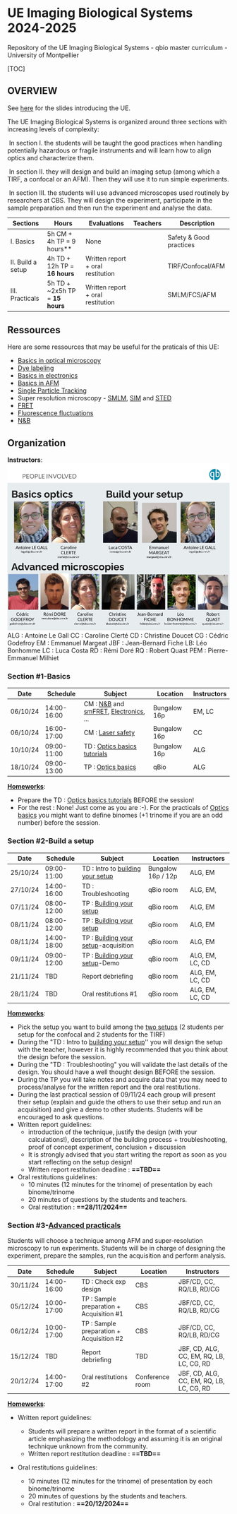 # UE Imaging Biological Systems 2024-2025

Repository of the UE Imaging Biological Systems - qbio master curriculum - University of Montpellier



[TOC]

## OVERVIEW

See [here](UE_short_overview/Intro_BioImaging.pdf) for the slides introducing the UE.

The UE Imaging Biological Systems is organized around three sections with increasing levels of complexity:

​	In section I. the students will be taught the good practices when handling potentially hazardous or fragile instruments and will learn how to align optics and characterize them. 

​	In section II. they will design and build an imaging setup (among which a TIRF, a confocal or an AFM). Then they will use it to run simple experiments.

​	In section III. the students will use advanced microscopes used routinely by researchers at CBS. They will design the experiment, participate in the sample preparation and then run the experiment and analyse the data.

| Sections | Hours | Evaluations | Teachers | Description |
| ------------ |----| ------ | ------- | ----------- |
| I. Basics | 5h CM + 4h TP = 9 hours** | None |         | Safety & Good practices |
| II. Build a setup | 4h TD + 12h TP = **16 hours** | Written report + oral restitution |         | TIRF/Confocal/AFM |
| III. Practicals | 5h TD + ~2x5h TP = **15 hours** | Written report + oral restitution |         | SMLM/FCS/AFM |

## Ressources

Here are some ressources that may be useful for the praticals of this UE:

- [Basics in optical microscopy](Ressources/Optics_basics/20210128_Basics_in_optical_microscopy_M1.pdf) 
- [Dye labeling](Ressources/Dye_labeling/Cours_imaging_Introduction_to_dyes_and_labeling_Margeat.pdf)  
- [Basics in electronics](Ressources/Electronics/qbio_UE_introduction_electronics.pdf) 
- [Basics in AFM](Ressources/AFM/qbio_UE_introduction_AFM.pdf) 
- [Single Particle Tracking](Ressources/Tracking/20201202_Microscopies_avancées_Single_Particle_Tracking.pdf) 
- Super resolution microscopy - [SMLM](Ressources/Super_resolution_methods/20201021_part1.pdf), [SIM](Ressources/Super_resolution_methods/20181014_part3.pdf)  and [STED](Ressources/Super_resolution_methods/20181014_part2.pdf) 
- [FRET](Ressources/smFRET/Cours_Single_molecule_FRET_margeat.pdf) 
- [Fluorescence fluctuations](Ressources/Fluorescence_fluctuations/Cours_Fluctuation_microscopies_margeat.pdf)
- [N&B](Ressources/Fluorescence_fluctuations/Number_and_brigthness.pdf)  



## Organization

**Instructors**:
![](Instructors_trombinoscope/Intro_BioImaging_2022.pptx.png)
ALG : Antoine Le Gall
CC : Caroline Clerté
CD : Christine Doucet
CG : Cédric Godefroy
EM : Emmanuel Margeat
JBF : Jean-Bernard Fiche
LB: Léo Bonhomme
LC : Luca Costa
RD : Rémi Doré
RQ : Robert Quast
PEM : Pierre-Emmanuel Milhiet




### Section #1-Basics
| Date | Schedule | Subject | Location | Instructors|
| ------------ |----| ------ | ------- | ----------- |
| 06/10/24 | 14:00-16:00 | CM : [N&B](Number_and_brigthness/Number_and_brigthness.pdf) and [smFRET](smFRET/smFRET.pdf), [Electronics](Electronics/qbio_UE_introduction_electronics.pdf), ... |Bungalow 16p |EM, LC |
| 06/10/24  |16:00-17:00| CM : [Laser safety](/Intro_Laser_safety/Intro_Laser_safety.pdf) | Bungalow 16p | CC |
| 10/10/24 | 09:00-11:00 | TD : [Optics basics tutorials](Tutorials_Optics_basics/Tutorials_Optics_basics.pdf) | Bungalow 16p | ALG |
| 18/10/24 |09:00-13:00| TP : [Optics basics](Pratical_Optics_basics/TP_optics_basics.pdf) | qBio | ALG      |

**<u>Homeworks</u>**: 

* Prepare the TD : [Optics basics tutorials](Tutorials_Optics_basics/Tutorials_Optics_basics.pdf) BEFORE the session!
* For the rest : None! Just come as you are :-). For the practicals of [Optics basics](Pratical_Optics_basics/TP_optics_basics.pdf) you might want to define binomes (+1 trinome if you are an odd number) before the session.

### Section #2-Build a setup
| Date | Schedule | Subject | Location | Instructors|
| ------------ |----| ------ | ------- | ----------- |
| 25/10/24 |09:00-11:00| TD : Intro to [building your setup](Build_your_setup/Build_your_setup.pdf) | Bungalow 16p / 12p | ALG, EM |
| 27/10/24 |14:00-16:00| TD : Troubleshooting| qBio room | ALG, EM,  |
| 07/11/24 |08:00-12:00| TP : [Building your setup](Build_your_setup/Build_your_setup.pdf) | qBio room | ALG, EM  |
| 08/11/24 |08:00-12:00| TP : [Building your setup](Build_your_setup/Build_your_setup.pdf) | qBio room | ALG, EM  |
| 08/11/24 |14:00-18:00| TP : [Building your setup](Build_your_setup/Build_your_setup.pdf)-acquisition | qBio room | ALG, EM  |
| 09/11/24 |09:00-12:00| TP : [Building your setup](Build_your_setup/Build_your_setup.pdf)-Demo | qBio room | ALG, EM, LC, CD  |
| 21/11/24 |TBD| Report debriefing | qBio room | ALG, EM, LC, CD |
| 28/11/24 |TBD| Oral restitutions #1 | qBio room | ALG, EM, LC, CD |

**<u>Homeworks</u>**: 

* Pick the setup you want to build among the [two setups](Build_your_setup/Build_your_setup.pdf) (2 students per setup for the confocal and 2 students for the TIRF)
* During the "TD : Intro to [building your setup](Build_your_setup/Build_your_setup.pdf)'' you will design the setup with the teacher, however it is highly recommended that you think about the design before the session.
* During the "TD : Troubleshooting" you will validate the last details of the design. You should have a well thought design BEFORE the session.
* During the TP you will take notes and acquire data that you may need to process/analyse for the written report and the oral restitutions.
* During the last practical session of 09/11/24 each group will present their setup (explain and guide the others to use their setup and run an acquisition) and give a demo to other students. Students will be encouraged to ask questions.
* Written report guidelines:
  * introduction of the technique, justify the design (with your calculations!), description of the building process + troubleshooting, proof of concept experiment, conclusion + discussion
  * It is strongly advised that you start writing the report as soon as you start reflecting on the setup design!
  * Written report restitution deadline : **==TBD==**
* Oral restitutions guidelines:
  * 10 minutes (12 minutes for the trinome) of presentation by each binome/trinome
  * 20 minutes of questions by the students and teachers.
  * Oral restitution  : **==28/11/2024==**

### Section #3-[Advanced practicals](Practicals_Advanced_microscopy/Practicals_Advanced_microscopy.pdf)

Students will choose a technique among AFM and super-resolution microscopy to run experiments. Students will be in charge of designing the experiment, prepare the samples, run the acquisition and perform analysis. 

| Date | Schedule | Subject | Location | Instructors|
| ------------ |----| ------ | ------- | ----------- |
| 30/11/24 |14:00-16:00| TD : Check exp design| CBS | JBF/CD, CC, RQ/LB, RD/CG |
| 05/12/24 |10:00-17:00| TP : Sample preparation + Acquisition #1 | CBS | JBF/CD, CC, RQ/LB, RD/CG |
| 06/12/24 |10:00-17:00| TP : Sample preparation + Acquisition #2 | CBS | JBF/CD, CC, RQ/LB, RD/CG |
| 15/12/24 |TBD| Report debriefing | TBD | JBF, CD, ALG, CC, EM, RQ, LB, LC, CG, RD |
| 20/12/24 |14:00-17:00| Oral restitutions #2 | Conference room | JBF, CD, ALG, CC, EM, RQ, LB, LC, CG, RD |

**<u>Homeworks</u>**:



* Written report guidelines:
  * Students will prepare a written report in the format of a scientific article emphasizing the methodology and assuming it is an original technique unknown from the community.
  * Written report restitution deadline : **==TBD==**

* Oral restitutions guidelines:
  * 10 minutes (12 minutes for the trinome) of presentation by each binome/trinome
  * 20 minutes of questions by the students and teachers.
  * Oral restitution  : **==20/12/2024==**

